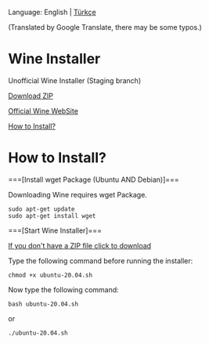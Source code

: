 Language: English | [Türkçe](https://github.com/OverdueWeevil2/Wine-Installer-for-Ubuntu/blob/main/BENİOKU.md#readme)

(Translated by Google Translate, there may be some typos.)
# Wine Installer
Unofficial Wine Installer (Staging branch)

[Download ZIP](https://github.com/OverdueWeevil2/Wine-Installer-for-Ubuntu/archive/main.zip)

[Official Wine WebSite](https://winehq.org)

[How to Install?](#how-to-install)

# How to Install?
===[Install wget Package (Ubuntu AND Debian)]===

Downloading Wine requires wget Package.

    sudo apt-get update
    sudo apt-get install wget
    
===[Start Wine Installer]===

[If you don't have a ZIP file click to download](https://github.com/OverdueWeevil2/Wine-Installer-for-Ubuntu/archive/main.zip)

Type the following command before running the installer:

    chmod +x ubuntu-20.04.sh
Now type the following command:

    bash ubuntu-20.04.sh
or

    ./ubuntu-20.04.sh
